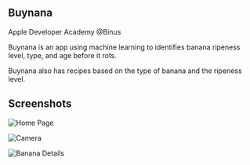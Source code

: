 ## Buynana
Apple Developer Academy @Binus

Buynana is an app using machine learning to identifies banana ripeness level, type, and age before it rots. 

Buynana also has recipes based on the type of banana and the ripeness level.

## Screenshots
![Home Page](https://i.ibb.co/q7HPhNQ/Home-Page-1x.png)

![Camera](https://i.ibb.co/M86L1zv/Access-Camera-1x.png)

![Banana Details](https://i.ibb.co/fC733rz/Detail-Pisang-Revisi-02-1x.png)
